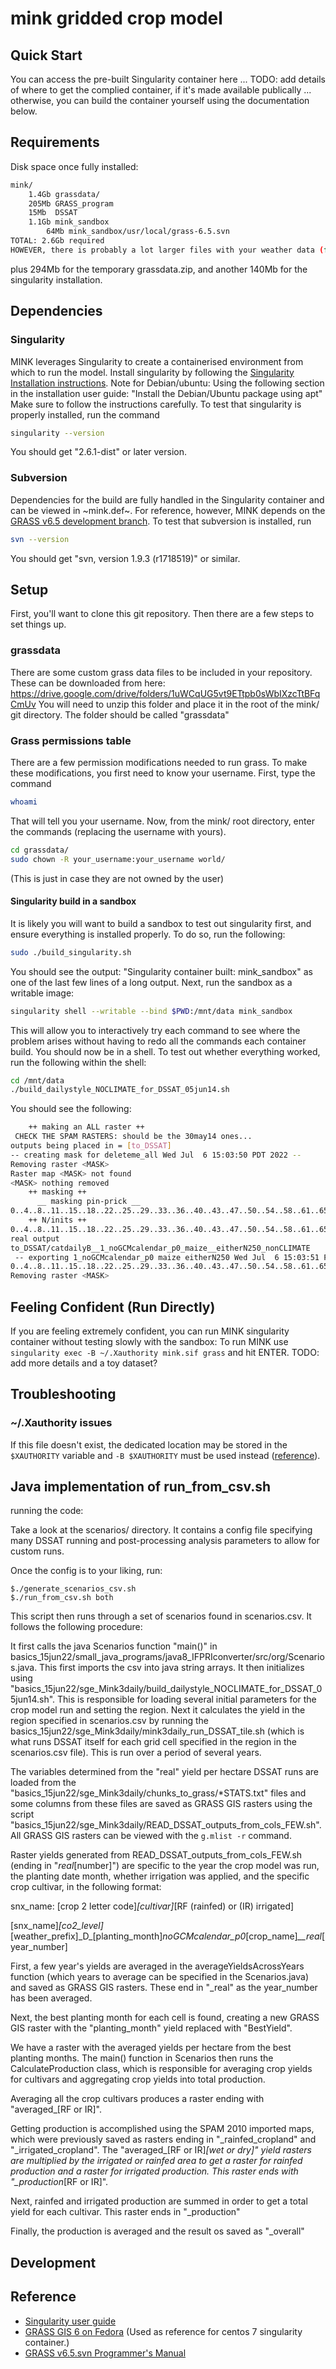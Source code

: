 # mink gridded crop model


## Quick Start

You can access the pre-built Singularity container here ...
TODO: add details of where to get the complied container, if it's made available publically
... otherwise, you can build the container yourself using the documentation below.
## Requirements
Disk space once fully installed:
```bash
mink/
    1.4Gb grassdata/
    205Mb GRASS_program
    15Mb  DSSAT
    1.1Gb mink_sandbox
        64Mb mink_sandbox/usr/local/grass-6.5.svn
TOTAL: 2.6Gb required
HOWEVER, there is probably a lot larger files with your weather data (for example, 13 years at about 2 degrees resolution on a daily basis adds to about 9Gb unzipped).
```
plus 294Mb for the temporary grassdata.zip, and another 140Mb for the singularity installation.
## Dependencies
### Singularity
MINK leverages Singularity to create a containerised environment from which to run the model.
Install singularity by following the [Singularity Installation instructions](https://sylabs.io/guides/3.0/user-guide/installation.html).
Note for Debian/ubuntu:  Using the following section in the installation user guide:
"Install the Debian/Ubuntu package using apt"
Make sure to follow the instructions carefully.
To test that singularity is properly installed, run the command
```bash
singularity --version
```
You should get "2.6.1-dist" or later version.
### Subversion
Dependencies for the build are fully handled in the Singularity container and can be viewed in ~mink.def~. 
For reference, however, MINK depends on the [GRASS v6.5 development branch](https://svn.osgeo.org/grass/grass/branches/develbranch_6/).
To test that subversion is installed, run
```bash
svn --version
```
You should get "svn, version 1.9.3 (r1718519)" or similar.
## Setup 
First, you'll want to clone this git repository. Then there are a few steps to set things up.
### grassdata
There are some custom grass data files to be included in your repository.
These can be downloaded from here:
https://drive.google.com/drive/folders/1uWCqUG5vt9ETtpb0sWbIXzcTtBFqCmUv
You will need to unzip this folder and place it in the root of the mink/ git directory. The folder should be called "grassdata"
### Grass permissions table
There are a few permission modifications needed to run grass.
To make these modifications, you first need to know your username.
First, type the command
```bash
whoami
```
That will tell you your username.
Now, from the mink/ root directory, enter the commands (replacing the username with yours).
```bash
cd grassdata/
sudo chown -R your_username:your_username world/
```

(This is just in case they are not owned by the user)

#### Singularity build in a sandbox
It is likely you will want to build a sandbox to test out singularity first, and ensure everything is installed properly.
To do so, run the following:
```bash
sudo ./build_singularity.sh
```
You should see the output: "Singularity container built: mink_sandbox" as one of the last few lines of a long output.
Next, run the sandbox as a writable image:  
```bash
singularity shell --writable --bind $PWD:/mnt/data mink_sandbox
```
This will allow you to interactively try each command to see where the problem arises without having to redo all the commands each container build. 
You should now be in a shell. To test out whether everything worked, run the following within the shell:
```bash
cd /mnt/data
./build_dailystyle_NOCLIMATE_for_DSSAT_05jun14.sh
```
You should see the following:
```bash
    ++ making an ALL raster ++
 CHECK THE SPAM RASTERS: should be the 30may14 ones... 
outputs being placed in = [to_DSSAT]
-- creating mask for deleteme_all Wed Jul  6 15:03:50 PDT 2022 --
Removing raster <MASK>
Raster map <MASK> not found
<MASK> nothing removed
    ++ masking ++
      __ masking pin-prick __
0..4..8..11..15..18..22..25..29..33..36..40..43..47..50..54..58..61..65..68..72..75..79..83..86..90..93..97..100
    ++ N/inits ++
0..4..8..11..15..18..22..25..29..33..36..40..43..47..50..54..58..61..65..68..72..75..79..83..86..90..93..97..100
real output
to_DSSAT/catdailyB__1_noGCMcalendar_p0_maize__eitherN250_nonCLIMATE
 -- exporting 1_noGCMcalendar_p0 maize eitherN250 Wed Jul  6 15:03:51 PDT 2022 --
0..4..8..11..15..18..22..25..29..33..36..40..43..47..50..54..58..61..65..68..72..75..79..83..86..90..93..97..100
Removing raster <MASK>
```
## Feeling Confident (Run Directly)
If you are feeling extremely confident, you can run MINK singularity container without testing slowly with the sandbox:
To run MINK use `singularity exec -B ~/.Xauthority mink.sif grass` and hit ENTER.
TODO: add more details and a toy dataset?
## Troubleshooting
### ~/.Xauthority issues
If this file doesn't exist, the dedicated location may be stored in the `$XAUTHORITY` variable and `-B $XAUTHORITY` must be used instead ([reference](https://pawseysc.github.io/singularity-containers/42-x11-gnuplot/index.html)).

## Java implementation of run_from_csv.sh
running the code:

Take a look at the scenarios/ directory. It contains a config file specifying many DSSAT running and post-processing analysis parameters to allow for custom runs.

Once the config is to your liking, run:
```
$./generate_scenarios_csv.sh
$./run_from_csv.sh both
```

This script then runs through a set of scenarios found in scenarios.csv. It follows the following procedure:

It first calls the java Scenarios function "main()" in basics_15jun22/small_java_programs/java8_IFPRIconverter/src/org/Scenarios.java. This first imports the csv into java string arrays. It then initializes using "basics_15jun22/sge_Mink3daily/build_dailystyle_NOCLIMATE_for_DSSAT_05jun14.sh". This is responsible for loading several initial parameters for the crop model run and setting the region. Next it calculates the yield in the region specified in scenarios.csv by running the basics_15jun22/sge_Mink3daily/mink3daily_run_DSSAT_tile.sh (which is what runs DSSAT itself for each grid cell specified in the region in the scenarios.csv file). This is run over a period of several years.

The variables determined from the "real" yield per hectare DSSAT runs are loaded from the "basics_15jun22/sge_Mink3daily/chunks_to_grass/\*STATS.txt" files and some columns from these files are saved as GRASS GIS rasters using the script "basics_15jun22/sge_Mink3daily/READ_DSSAT_outputs_from_cols_FEW.sh". All GRASS GIS rasters can be viewed with the `g.mlist -r` command.

Raster yields generated from READ_DSSAT_outputs_from_cols_FEW.sh (ending in "_real_[number]") are specific to the year the crop model was run, the planting date month, whether irrigation was applied, and the specific crop cultivar, in the following format:

snx_name: [crop 2 letter code]_[cultivar]_[RF (rainfed) or (IR) irrigated]

[snx_name]_[co2_level]_[weather_prefix]\_D\_[planting_month]_noGCMcalendar_p0_[crop_name]_\_\_real_[year_number]


First, a few year's yields are averaged in the averageYieldsAcrossYears function (which years to average can be specified in the Scenarios.java) and saved as GRASS GIS rasters. These end in "\_real" as the year_number has been averaged.

Next, the best planting month for each cell is found, creating a new GRASS GIS raster  with the "planting_month" yield replaced with "BestYield".

We have a raster with the averaged yields per hectare from the best planting months. The main() function in Scenarios then runs the CalculateProduction class, which is responsible for averaging crop yields for cultivars and aggregating crop yields into total production.

Averaging all the crop cultivars produces a raster ending with "averaged_[RF or IR]".

Getting production is accomplished using the SPAM 2010 imported maps, which were previously saved as rasters ending in "\_rainfed_cropland" and "\_irrigated_cropland". The "averaged_[RF or IR]_[wet or dry]" yield rasters are multiplied by the irrigated or rainfed area to get a raster for rainfed production and a raster for irrigated production. This raster ends with "\_production_[RF or IR]".

Next, rainfed and irrigated production are summed in order to get a total yield for each cultivar. This raster ends in "\_production"

Finally, the production is averaged and the result os saved as "\_overall"

## Development
## Reference
- [Singularity user guide](https://sylabs.io/guides/3.5/user-guide/index.html)
- [GRASS GIS 6 on Fedora](https://grasswiki.osgeo.org/wiki/Compile_and_Install#GRASS_GIS_6_on_Fedora) (Used as reference for centos 7 singularity container.)
- [GRASS v6.5.svn Programmer's Manual](https://grass.osgeo.org/programming6/index.html) 
